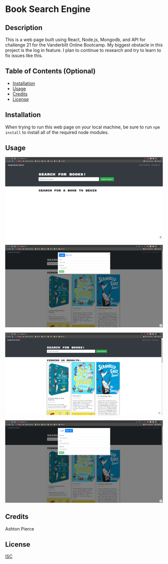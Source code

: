 # Book Search Engine

## Description

This is a web page built using React, Node.js, Mongodb, and API for challenge 21 for the Vanderbilt Online Bootcamp. My biggest obstacle in this project is the log in feature. I plan to continue to research and try to learn to fix issues like this.


## Table of Contents (Optional)

* [Installation](#installation)
* [Usage](#usage)
* [Credits](#credits)
* [License](#license)


## Installation

When trying to run this web page on your local machine, be sure to run ```npm install``` to install all of the required node modules.


## Usage 

![alt text](https://github.com/dakotapierce26/Book-Search-Engine/blob/main/Assets/Images/EmptyDashboard.png)

![alt text](https://github.com/dakotapierce26/Book-Search-Engine/blob/main/Assets/Images/LoginPrompt.png)

![alt text](https://github.com/dakotapierce26/Book-Search-Engine/blob/main/Assets/Images/SeachedTitles.png)

![alt text](https://github.com/dakotapierce26/Book-Search-Engine/blob/main/Assets/Images/SignupPrompt.png)

## Credits

Ashton Pierce


## License

[ISC](https://choosealicense.com/licenses/isc/)
